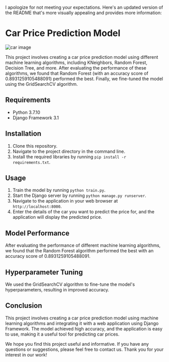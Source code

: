 I apologize for not meeting your expectations. Here's an updated version of the README that's more visually appealing and provides more information:

# Car Price Prediction Model

![car image](car.jpg)

This project involves creating a car price prediction model using different machine learning algorithms, including KNeighbors, Random Forest, Decision Tree, and more. After evaluating the performance of these algorithms, we found that Random Forest (with an accuracy score of 0.8931259105488091) performed the best. Finally, we fine-tuned the model using the GridSearchCV algorithm.

## Requirements

- Python 3.7.10
- Django Framework 3.1

## Installation

1. Clone this repository.
2. Navigate to the project directory in the command line.
3. Install the required libraries by running `pip install -r requirements.txt`.

## Usage

1. Train the model by running `python train.py`.
2. Start the Django server by running `python manage.py runserver`.
3. Navigate to the application in your web browser at `http://localhost:8000`.
4. Enter the details of the car you want to predict the price for, and the application will display the predicted price.

## Model Performance

After evaluating the performance of different machine learning algorithms, we found that the Random Forest algorithm performed the best with an accuracy score of 0.8931259105488091.

## Hyperparameter Tuning

We used the GridSearchCV algorithm to fine-tune the model's hyperparameters, resulting in improved accuracy.

## Conclusion

This project involves creating a car price prediction model using machine learning algorithms and integrating it with a web application using Django Framework. The model achieved high accuracy, and the application is easy to use, making it a useful tool for predicting car prices.

We hope you find this project useful and informative. If you have any questions or suggestions, please feel free to contact us. Thank you for your interest in our work!
